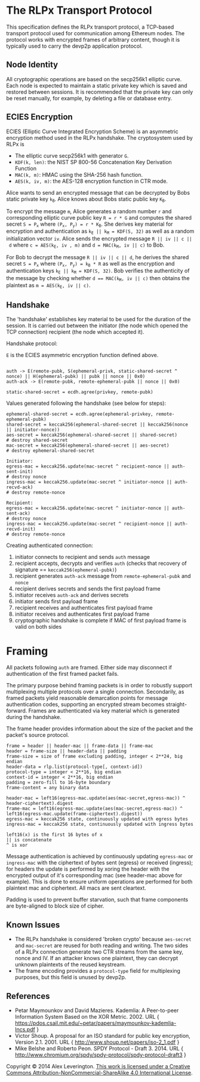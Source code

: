 # The RLPx Transport Protocol

This specification defines the RLPx transport protocol, a TCP-based transport protocol
used for communication among Ethereum nodes. The protocol works with encrypted frames of
arbitrary content, though it is typically used to carry the devp2p application protocol.

## Node Identity

All cryptographic operations are based on the secp256k1 elliptic curve. Each node is
expected to maintain a static private key which is saved and restored between sessions. It
is recommended that the private key can only be reset manually, for example, by deleting a
file or database entry.

## ECIES Encryption

ECIES (Elliptic Curve Integrated Encryption Scheme) is an asymmetric encryption method
used in the RLPx handshake. The cryptosystem used by RLPx is

- The elliptic curve secp256k1 with generator `G`.
- `KDF(k, len)`: the NIST SP 800-56 Concatenation Key Derivation Function
- `MAC(k, m)`: HMAC using the SHA-256 hash function.
- `AES(k, iv, m)`: the AES-128 encryption function in CTR mode.

Alice wants to send an encrypted message that can be decrypted by Bobs static private key
<code>k<sub>B</sub></code>. Alice knows about Bobs static public key
<code>K<sub>B</sub></code>.

To encrypt the message `m`, Alice generates a random number `r` and corresponding elliptic
curve public key `R = r * G` and computes the shared secret <code>S = P<sub>x</sub></code>
where <code>(P<sub>x</sub>, P<sub>y</sub>) = r * K<sub>B</sub></code>. She derives key
material for encryption and authentication as
<code>k<sub>E</sub> || k<sub>M</sub> = KDF(S, 32)</code> as well as a random
initialization vector `iv`. Alice sends the encrypted message `R || iv || c || d` where
<code>c = AES(k<sub>E</sub>, iv , m)</code> and
<code>d = MAC(k<sub>M</sub>, iv || c)</code> to Bob.

For Bob to decrypt the message `R || iv || c || d`, he derives the shared secret
<code>S = P<sub>x</sub></code> where
<code>(P<sub>x</sub>, P<sub>y</sub>) = k<sub>B</sub> * R</code> as well as the encryption and
authentication keys <code>k<sub>E</sub> || k<sub>M</sub> = KDF(S, 32)</code>. Bob verifies
the authenticity of the message by checking whether
<code>d == MAC(k<sub>M</sub>, iv || c)</code> then obtains the plaintext as
<code>m = AES(k<sub>E</sub>, iv || c)</code>.

## Handshake

The 'handshake' establishes key material to be used for the duration of the session. It is
carried out between the initiator (the node which opened the TCP connection) recipient
(the node which accepted it).

Handshake protocol:

`E` is the ECIES asymmetric encryption function defined above.

```text

auth -> E(remote-pubk, S(ephemeral-privk, static-shared-secret ^ nonce) || H(ephemeral-pubk) || pubk || nonce || 0x0)
auth-ack -> E(remote-pubk, remote-ephemeral-pubk || nonce || 0x0)

static-shared-secret = ecdh.agree(privkey, remote-pubk)
```

Values generated following the handshake (see below for steps):

```text
ephemeral-shared-secret = ecdh.agree(ephemeral-privkey, remote-ephemeral-pubk)
shared-secret = keccak256(ephemeral-shared-secret || keccak256(nonce || initiator-nonce))
aes-secret = keccak256(ephemeral-shared-secret || shared-secret)
# destroy shared-secret
mac-secret = keccak256(ephemeral-shared-secret || aes-secret)
# destroy ephemeral-shared-secret

Initiator:
egress-mac = keccak256.update(mac-secret ^ recipient-nonce || auth-sent-init)
# destroy nonce
ingress-mac = keccak256.update(mac-secret ^ initiator-nonce || auth-recvd-ack)
# destroy remote-nonce

Recipient:
egress-mac = keccak256.update(mac-secret ^ initiator-nonce || auth-sent-ack)
# destroy nonce
ingress-mac = keccak256.update(mac-secret ^ recipient-nonce || auth-recvd-init)
# destroy remote-nonce
```

Creating authenticated connection:

1. initiator connects to recipient and sends `auth` message
2. recipient accepts, decrypts and verifies `auth` (checks that recovery of signature ==
   `keccak256(ephemeral-pubk)`)
3.  recipient generates `auth-ack` message from `remote-ephemeral-pubk` and `nonce`
4.  recipient derives secrets and sends the first payload frame
5.  initiator receives `auth-ack` and derives secrets
6.  initiator sends first payload frame
7.  recipient receives and authenticates first payload frame
8.  initiator receives and authenticates first payload frame
9.  cryptographic handshake is complete if MAC of first payload frame is valid on both sides

# Framing

All packets following `auth` are framed. Either side may disconnect if authentication of
the first framed packet fails.

The primary purpose behind framing packets is in order to robustly support multiplexing
multiple protocols over a single connection. Secondarily, as framed packets yield
reasonable demarcation points for message authentication codes, supporting an encrypted
stream becomes straight-forward. Frames are authenticated via key material which is
generated during the handshake.

The frame header provides information about the size of the packet and the packet's source
protocol.

```text
frame = header || header-mac || frame-data || frame-mac
header = frame-size || header-data || padding
frame-size = size of frame excluding padding, integer < 2**24, big endian
header-data = rlp.list(protocol-type[, context-id])
protocol-type = integer < 2**16, big endian
context-id = integer < 2**16, big endian
padding = zero-fill to 16-byte boundary
frame-content = any binary data

header-mac = left16(egress-mac.update(aes(mac-secret,egress-mac)) ^ header-ciphertext).digest
frame-mac = left16(egress-mac.update(aes(mac-secret,egress-mac)) ^ left16(egress-mac.update(frame-ciphertext).digest))
egress-mac = keccak256 state, continuously updated with egress bytes
ingress-mac = keccak256 state, continuously updated with ingress bytes

left16(x) is the first 16 bytes of x
|| is concatenate
^ is xor
```

Message authentication is achieved by continuously updating `egress-mac` or `ingress-mac`
with the ciphertext of bytes sent (egress) or received (ingress); for headers the update
is performed by xoring the header with the encrypted output of it's corresponding mac (see
header-mac above for example). This is done to ensure uniform operations are performed for
both plaintext mac and ciphertext. All macs are sent cleartext.

Padding is used to prevent buffer starvation, such that frame components are byte-aligned
to block size of cipher.

## Known Issues

- The RLPx handshake is considered 'broken crypto' because `aes-secret` and `mac-secret`
  are reused for both reading and writing. The two sides of a RLPx connection generate two
  CTR streams from the same key, nonce and IV. If an attacker knows one plaintext, they can
  decrypt unknown plaintexts of the reused keystream.
- The frame encoding provides a `protocol-type` field for multiplexing purposes, but this
  field is unused by devp2p.

## References
- Petar Maymounkov and David Mazieres. Kademlia: A Peer-to-peer Information System Based on the XOR Metric. 2002. URL { https://pdos.csail.mit.edu/~petar/papers/maymounkov-kademlia-lncs.pdf }
- Victor Shoup. A proposal for an ISO standard for public key encryption, Version 2.1. 2001. URL { http://www.shoup.net/papers/iso-2_1.pdf }
- Mike Belshe and Roberto Peon. SPDY Protocol - Draft 3. 2014. URL { http://www.chromium.org/spdy/spdy-protocol/spdy-protocol-draft3 }

Copyright &copy; 2014 Alex Leverington.
<a rel="license" href="http://creativecommons.org/licenses/by-nc-sa/4.0/">This work is licensed under a
<a rel="license" href="http://creativecommons.org/licenses/by-nc-sa/4.0/">Creative Commons Attribution-NonCommercial-ShareAlike
4.0 International License</a>.
